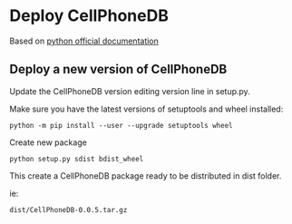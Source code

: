 # Deploy CellPhoneDB
Based on [python official documentation](https://packaging.python.org/tutorials/packaging-projects/)


## Deploy a new version of CellPhoneDB

Update the CellPhoneDB version editing version line in setup.py.

Make sure you have the latest versions of setuptools and wheel installed:
```shell
python -m pip install --user --upgrade setuptools wheel
```

Create new package
```shell
python setup.py sdist bdist_wheel
```

This create a CellPhoneDB package ready to be distributed in dist folder.

ie:
```
dist/CellPhoneDB-0.0.5.tar.gz
```